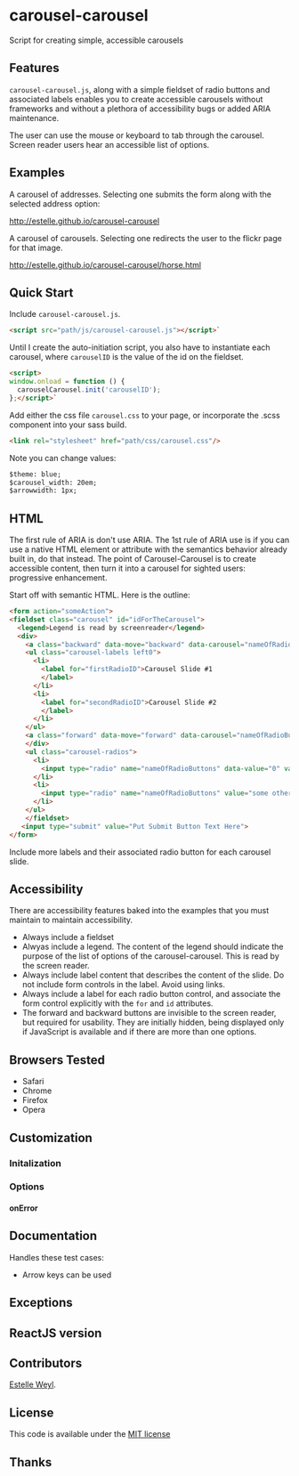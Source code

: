 carousel-carousel
=====================

Script for creating simple, accessible carousels


## Features

`carousel-carousel.js`, along with a simple fieldset of radio buttons and associated labels enables you to create accessible carousels without frameworks and without a plethora of accessibility bugs or added ARIA maintenance.

The user can use the mouse or keyboard to tab through the carousel. Screen reader users hear an accessible list of options.


## Examples

A carousel of addresses. Selecting one submits the form along with the selected address option:

<http://estelle.github.io/carousel-carousel>

A carousel of carousels. Selecting one redirects the user to the flickr page for that image.

<http://estelle.github.io/carousel-carousel/horse.html>

## Quick Start

Include `carousel-carousel.js`.

```html
<script src="path/js/carousel-carousel.js"></script>`
```

Until I create the auto-initiation script, you also have to instantiate each carousel, where `carouselID` is the value of the id on the fieldset.

```html
<script>
window.onload = function () {
  carouselCarousel.init('carouselID');
};</script>`
```


Add either the css file `carousel.css` to your page, or incorporate the .scss component into your sass build. 


```html
<link rel="stylesheet" href="path/css/carousel.css"/>
```

Note you can change values:


```html
$theme: blue;
$carousel_width: 20em;
$arrowwidth: 1px;
```


## HTML

The first rule of ARIA is don't use ARIA. The 1st rule of ARIA use is if you can use a native HTML element or attribute with the semantics behavior already built in, do that instead. The point of Carousel-Carousel is to create accessible content, then turn it into a carousel for sighted users: progressive enhancement. 

Start off with semantic HTML. Here is the outline: 

```html
<form action="someAction">
<fieldset class="carousel" id="idForTheCarousel">
  <legend>Legend is read by screenreader</legend>
  <div>
    <a class="backward" data-move="backward" data-carousel="nameOfRadioButtons" hidden aria-hidden="true"></a>
    <ul class="carousel-labels left0">
      <li>
        <label for="firstRadioID">Carousel Slide #1
        </label>
      </li>
      <li>
        <label for="secondRadioID">Carousel Slide #2
        </label>
      </li>
    </ul>
    <a class="forward" data-move="forward" data-carousel="nameOfRadioButtons" hidden aria-hidden="true"></a>
    </div>
    <ul class="carousel-radios">
      <li>
        <input type="radio" name="nameOfRadioButtons" data-value="0" value="someValue" id="firstRadioID" checked><span></span>
      </li>
      <li>
        <input type="radio" name="nameOfRadioButtons" value="some other value" data-value="1" id="secondRadioID"><span></span>
      </li>
    </ul>
    </fieldset>
   <input type="submit" value="Put Submit Button Text Here">
</form>
```

Include more labels and their associated radio button for each carousel slide.

## Accessibility

There are accessibility features baked into the examples that you must maintain to maintain accessibility.

* Always include a fieldset
* Alwyas include a legend. The content of the legend should indicate the purpose of the list of options of the carousel-carousel. This is read by the screen reader.
* Always include label content that describes the content of the slide. Do not include form controls in the label. Avoid using links.
* Always include a label for each radio button control, and associate the form control explicitly with the `for` and `id` attributes.
* The forward and backward buttons are invisible to the screen reader, but required for usability. They are initially hidden, being displayed only if JavaScript is available and if there are more than one options. 


## Browsers Tested

* Safari
* Chrome
* Firefox
* Opera

## Customization

### Initalization

### Options

#### onError


## Documentation

Handles these test cases:

* Arrow keys can be used

## Exceptions


## ReactJS version


## Contributors

[Estelle Weyl](http://twitter.com/estellevw). 

## License

This code is available under the [MIT license](LICENSE)

## Thanks


